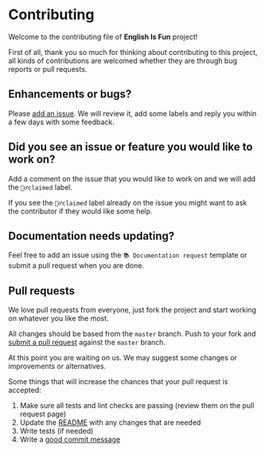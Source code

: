 # Contributing

Welcome to the contributing file of **English Is Fun** project!

First of all, thank you so much for thinking about contributing to this project, all kinds of contributions are welcomed whether they are through bug reports or pull requests.

## Enhancements or bugs?

Please [add an issue](https://github.com/jpaya17/englishisfun/issues/new/choose). We will review it, add some labels and reply you within a few days with some feedback.

## Did you see an issue or feature you would like to work on?

Add a comment on the issue that you would like to work on and we will add the `🙋‍♂️claimed` label.

If you see the `🙋‍♂️claimed` label already on the issue you might want to ask the contributor if they would like some help.

## Documentation needs updating?

Feel free to add an issue using the `📚 Documentation request` template or submit a pull request when you are done.

## Pull requests

We love pull requests from everyone, just fork the project and start working on whatever you like the most.

All changes should be based from the `master` branch. Push to your fork and [submit a pull request](https://github.com/jpaya17/englishisfun/compare) against the `master` branch.

At this point you are waiting on us. We may suggest some changes or improvements or alternatives.

Some things that will increase the chances that your pull request is accepted:

1. Make sure all tests and lint checks are passing (review them on the pull request page)
2. Update the [README](README.md) with any changes that are needed
3. Write tests (if needed)
4. Write a [good commit message](https://chris.beams.io/posts/git-commit)
